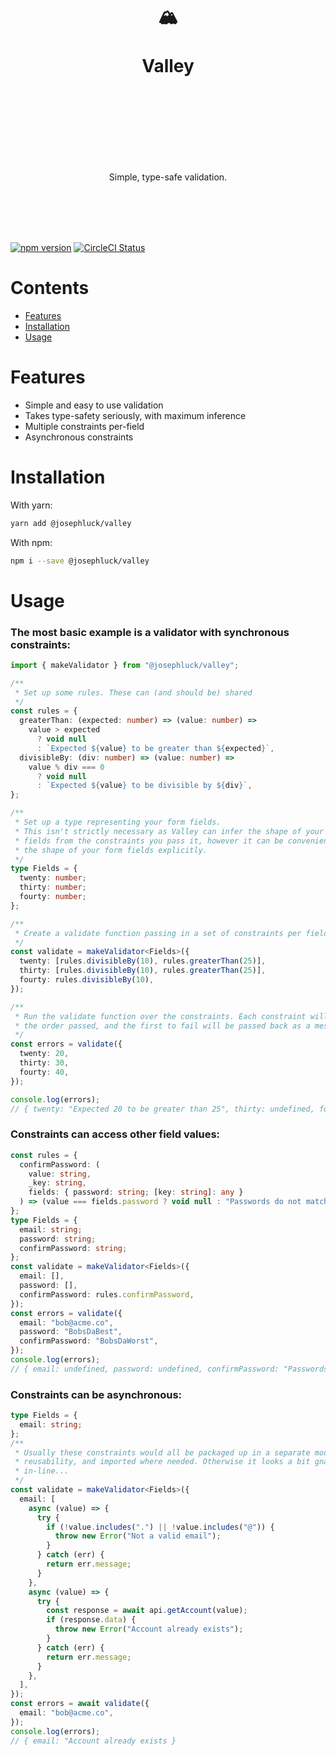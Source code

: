 <div align="center">
  <h1>
    <br/>
    <br/>
    🏔
    <br />
    <br />
    Valley
    <br />
    <br />
    <br />
    <br />
  </h1>
  <br />
  <p>
    Simple, type-safe validation.
  </p>
  <br />
  <br />
  <br />
  <br />
</div>

[![npm version](https://img.shields.io/npm/v/@josephluck/valley.svg?style=flat)](https://www.npmjs.com/package/@josephluck/valley) [![CircleCI Status](https://circleci.com/gh/josephluck/valley.svg?style=shield&circle-token=:circle-token)](https://circleci.com/gh/josephluck/valley)

# Contents

- [Features](#features)
- [Installation](#installation)
- [Usage](#usage)

# Features

- Simple and easy to use validation
- Takes type-safety seriously, with maximum inference
- Multiple constraints per-field
- Asynchronous constraints

# Installation

With yarn:

```bash
yarn add @josephluck/valley
```

With npm:

```bash
npm i --save @josephluck/valley
```

# Usage

### The most basic example is a validator with synchronous constraints:

```typescript
import { makeValidator } from "@josephluck/valley";

/**
 * Set up some rules. These can (and should be) shared
 */
const rules = {
  greaterThan: (expected: number) => (value: number) =>
    value > expected
      ? void null
      : `Expected ${value} to be greater than ${expected}`,
  divisibleBy: (div: number) => (value: number) =>
    value % div === 0
      ? void null
      : `Expected ${value} to be divisible by ${div}`,
};

/**
 * Set up a type representing your form fields.
 * This isn't strictly necessary as Valley can infer the shape of your form
 * fields from the constraints you pass it, however it can be convenient to see
 * the shape of your form fields explicitly.
 */
type Fields = {
  twenty: number;
  thirty: number;
  fourty: number;
};

/**
 * Create a validate function passing in a set of constraints per field.
 */
const validate = makeValidator<Fields>({
  twenty: [rules.divisibleBy(10), rules.greaterThan(25)],
  thirty: [rules.divisibleBy(10), rules.greaterThan(25)],
  fourty: rules.divisibleBy(10),
});

/**
 * Run the validate function over the constraints. Each constraint will run in
 * the order passed, and the first to fail will be passed back as a message.
 */
const errors = validate({
  twenty: 20,
  thirty: 30,
  fourty: 40,
});

console.log(errors);
// { twenty: "Expected 20 to be greater than 25", thirty: undefined, fourty: undefined }
```

### Constraints can access other field values:

```typescript
const rules = {
  confirmPassword: (
    value: string,
    _key: string,
    fields: { password: string; [key: string]: any }
  ) => (value === fields.password ? void null : "Passwords do not match"),
};
type Fields = {
  email: string;
  password: string;
  confirmPassword: string;
};
const validate = makeValidator<Fields>({
  email: [],
  password: [],
  confirmPassword: rules.confirmPassword,
});
const errors = validate({
  email: "bob@acme.co",
  password: "BobsDaBest",
  confirmPassword: "BobsDaWorst",
});
console.log(errors);
// { email: undefined, password: undefined, confirmPassword: "Passwords do not match" }
```

### Constraints can be asynchronous:

```typescript
type Fields = {
  email: string;
};
/**
 * Usually these constraints would all be packaged up in a separate module for
 * reusability, and imported where needed. Otherwise it looks a bit gnarly
 * in-line...
 */
const validate = makeValidator<Fields>({
  email: [
    async (value) => {
      try {
        if (!value.includes(".") || !value.includes("@")) {
          throw new Error("Not a valid email");
        }
      } catch (err) {
        return err.message;
      }
    },
    async (value) => {
      try {
        const response = await api.getAccount(value);
        if (response.data) {
          throw new Error("Account already exists");
        }
      } catch (err) {
        return err.message;
      }
    },
  ],
});
const errors = await validate({
  email: "bob@acme.co",
});
console.log(errors);
// { email: "Account already exists }
```
